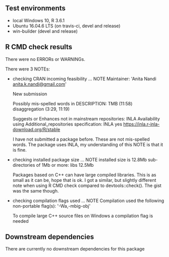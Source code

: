 ## Test environments
* local Windows 10, R 3.6.1
* Ubuntu 16.04.6 LTS (on travis-ci, devel and release) 
* win-builder (devel and release)

## R CMD check results
There were no ERRORs or WARNINGs. 

There were 3 NOTEs:

* checking CRAN incoming feasibility ... NOTE
  Maintainer: 'Anita Nandi <anita.k.nandi@gmail.com>'

  New submission

  Possibly mis-spelled words in DESCRIPTION:
    TMB (11:58)
    disaggregation (3:29, 11:19)

  Suggests or Enhances not in mainstream repositories:
    INLA
  Availability using Additional_repositories specification:
    INLA   yes   https://inla.r-inla-download.org/R/stable
  
  I have not submitted a package before. These are not mis-spelled words. The package uses INLA, my understanding of this NOTE is that it is fine.

* checking installed package size ... NOTE
    installed size is 12.8Mb
    sub-directories of 1Mb or more:
      libs  12.5Mb

  Packages based on C++ can have large compiled libraries. This is as small as it can be, hope that is ok. I got a similar, but slightly different note when using R CMD check compared to devtools::check(). The gist was the same though.

* checking compilation flags used ... NOTE
  Compilation used the following non-portable flag(s):
    '-Wa,-mbig-obj'
    
  To compile large C++ source files on Windows a compilation flag is needed

## Downstream dependencies
There are currently no downstream dependencies for this package
